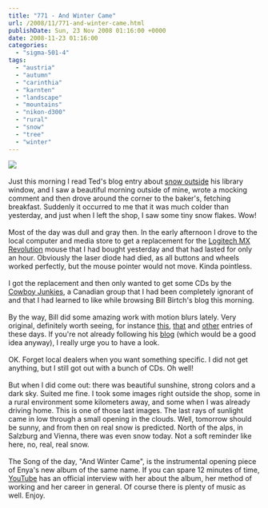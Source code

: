 ```yaml
---
title: "771 - And Winter Came"
url: /2008/11/771-and-winter-came.html
publishDate: Sun, 23 Nov 2008 01:16:00 +0000
date: 2008-11-23 01:16:00
categories: 
  - "sigma-501-4"
tags: 
  - "austria"
  - "autumn"
  - "carinthia"
  - "karnten"
  - "landscape"
  - "mountains"
  - "nikon-d300"
  - "rural"
  - "snow"
  - "tree"
  - "winter"
---
```

<a href="https://d25zfm9zpd7gm5.cloudfront.net/1200x1200/2008/20081122_155321_ps.jpg" target="_blank"><img src="https://d25zfm9zpd7gm5.cloudfront.net/0600x0600/2008/20081122_155321_ps.jpg"/></a><br/><br/>Just this morning I read Ted's blog entry about <a href="http://imagefiction.blogspot.com/2008/11/ive-got-cold-poor-me.html" target="_blank">snow outside</a> his library window, and I saw a beautiful morning outside of mine, wrote a mocking comment and then drove around the corner to the baker's, fetching breakfast. Suddenly it occurred to me that it was much colder than yesterday, and just when I left the shop, I saw some tiny snow flakes. Wow!<br/><br/>Most of the day was dull and gray then. In the early afternoon I drove to the local computer and media store to get a replacement for the <a href="http://www.amazon.com/Logitech-931689-0403-Revolution-Cordless-Laser/dp/B000HCT12O" target="_blank">Logitech MX Revolution</a> mouse that I had bought yesterday and that had lasted for only an hour. Obviously the laser diode had died, as all buttons and wheels worked perfectly, but the mouse pointer would not move. Kinda pointless. <br/><br/>I got the replacement and then only wanted to get some CDs by the <a href="http://en.wikipedia.org/wiki/Cowboy_Junkies" target="_blank">Cowboy Junkies</a>, a Canadian group that I had been completely ignorant of and that I had learned to like while browsing Bill Birtch's blog this morning. <br/><br/>By the way, Bill did some amazing work with motion blurs lately. Very original, definitely worth seeing, for instance <a href="http://blabirch.blogspot.com/2008/11/working-on-building-managed-to-catch.html" target="_blank">this</a>, <a href="http://blabirch.blogspot.com/2008/11/sky-is-broken-continuing-to-experiment.html" target="_blank">that</a> and <a href="http://blabirch.blogspot.com/2008/11/goin-away-baby-motion-blur-intrigues-me.html" target="_blank">other</a> entries of these days. If you're not already following his <a href="http://blabirch.blogspot.com/" target="_blank">blog</a> (which would be a good idea anyway), I really urge you to have a look.<br/><br/>OK. Forget local dealers when you want something specific. I did not get anything, but I still got out with a bunch of CDs. Oh well!<br/><br/> But when I did come out: there was beautiful sunshine, strong colors and a dark sky. Suited me fine. I took some images right outside the shop, some in a rural environment some kilometers away, and some when I was already driving home. This is one of those last images. The last rays of sunlight came in low through a small opening in the clouds. Well, tomorrow should be sunny, and from then on real snow is predicted. North of the alps, in Salzburg and Vienna, there was even snow today. Not a soft reminder like here, no, real, real snow.<br/><br/>The Song of the day, "And Winter Came", is the instrumental opening piece of Enya's new album of the same name. If you can spare 12 minutes of time, <a href="http://www.youtube.com/watch?v=UT4qIROAdn4&feature=related" target="_blank">YouTube</a> has an official interview with her about the album, her method of working and her career in general. Of course there is plenty of music as well. Enjoy.

